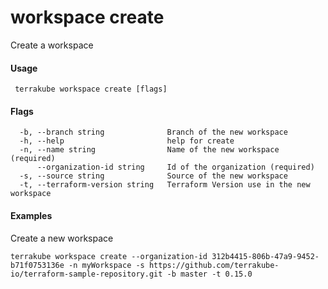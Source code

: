 # workspace create

Create a workspace

#### Usage

```text
 terrakube workspace create [flags]
```

#### Flags

```text
  -b, --branch string              Branch of the new workspace
  -h, --help                       help for create
  -n, --name string                Name of the new workspace (required)
      --organization-id string     Id of the organization (required)
  -s, --source string              Source of the new workspace
  -t, --terraform-version string   Terraform Version use in the new workspace
```

#### Examples

Create a new workspace

```text
terrakube workspace create --organization-id 312b4415-806b-47a9-9452-b71f0753136e -n myWorkspace -s https://github.com/terrakube-io/terraform-sample-repository.git -b master -t 0.15.0
```


